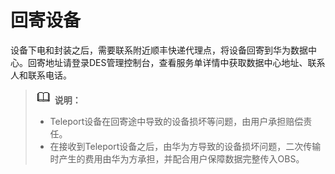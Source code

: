 # 回寄设备<a name="ZH-CN_TOPIC_0098461124"></a>

设备下电和封装之后，需要联系附近顺丰快递代理点，将设备回寄到华为数据中心。回寄地址请登录DES管理控制台，查看服务单详情中获取数据中心地址、联系人和联系电话。

>![](public_sys-resources/icon-note.gif) **说明：**   
>-   Teleport设备在回寄途中导致的设备损坏等问题，由用户承担赔偿责任。  
>-   在接收到Teleport设备之后，由华为方导致的设备损坏问题，二次传输时产生的费用由华为方承担，并配合用户保障数据完整传入OBS。  

